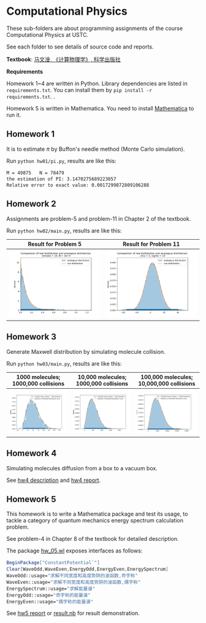 # Computational Physics
These sub-folders are about programming assignments of the course Computational Physics at USTC.

See each folder to see details of source code and reports.

**Textbook**: [马文淦, 《计算物理学》, 科学出版社](https://book.douban.com/subject/1655215/)

**Requirements**

Homework 1~4 are written in Python. Library dependencies are listed in `requirements.txt`. You can install them by `pip install -r requirements.txt`. . 

Homework 5 is written in Mathematica. You need to install [Mathematica](https://www.wolfram.com/mathematica/) to run it.


## Homework 1

It is to estimate $\pi$ by Buffon's needle method (Monte Carlo simulation).

Run `python hw01/pi.py`, results are like this:

```
M = 49875 	N = 78479
the estimation of PI: 3.1470275689223057
Relative error to exact value: 0.0017299872809106288
```

## Homework 2

Assignments are problem-5 and problem-11 in Chapter 2 of the textbook.

Run `python hw02/main.py`, results are like this:

| Result for Problem 5     | Result for Problem 11     |
| ------------------------ | ------------------------- |
| ![](./hw02/problem5.png) | ![](./hw02/problem11.png) |


## Homework 3

Generate Maxwell distribution by simulating molecule collision.

Run `python hw03/main.py`, results are like this:

| 1000 molecules; 1000,000 collisions | 10,000 molecules; 1000,000 collisions | 100,000 molecules; 10,000,000 collisions |
| ----------------------------------- | ------------------------------------- | ---------------------------------------- |
| ![](./hw03/1e3-1e6.png)             | ![](./hw03/1e4-1e6.png)               | ![](./hw03/1e5-1e7.png)                  |



## Homework 4

Simulating molecules diffusion from a box to a vacuum box.

See [hw4 description](./hw04/hw4.pdf) and [hw4 report](./hw04/result.pdf).

## Homework 5

This homework is to write a Mathematica package and test its usage, to tackle a category of quantum mechanics energy spectrum calculation problem.

See problem-4 in Chapter 8 of the textbook for detailed description.

The package [hw_05.wl](./hw05/hw_05.wl) exposes interfaces as follows:

```mathematica
BeginPackage["ConstantPotential`"]
Clear[WaveOdd,WaveEven,EnergyOdd,EnergyEven,EnergySpectrum]
WaveOdd::usage="求解不同宽度和高度势阱的波函数,奇宇称"
WaveEven::usage="求解不同宽度和高度势阱的波函数,偶宇称"
EnergySpectrum::usage="求解能量谱"
EnergyOdd::usage="奇宇称的能量谱"
EnergyEven::usage="偶宇称的能量谱"
```

See [hw5 report](./hw05/result.pdf) or [result.nb](./hw05/result.nb) for result demonstration.
